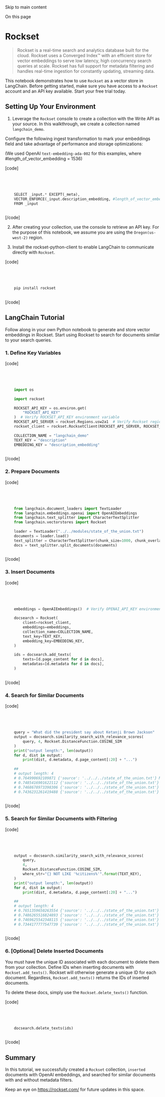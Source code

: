 

Skip to main content

On this page

# Rockset

> Rockset is a real-time search and analytics database built for the cloud. Rockset uses a Converged Index™ with an efficient store for vector embeddings to serve low latency, high concurrency search
> queries at scale. Rockset has full support for metadata filtering and handles real-time ingestion for constantly updating, streaming data.

This notebook demonstrates how to use `Rockset` as a vector store in LangChain. Before getting started, make sure you have access to a `Rockset` account and an API key available. Start your free trial
today.

## Setting Up Your Environment​

  1. Leverage the `Rockset` console to create a collection with the Write API as your source. In this walkthrough, we create a collection named `langchain_demo`. 

Configure the following ingest transformation to mark your embeddings field and take advantage of performance and storage optimizations:

(We used OpenAI `text-embedding-ada-002` for this examples, where #length_of_vector_embedding = 1536)

[code]
```python




    SELECT _input.* EXCEPT(_meta),   
    VECTOR_ENFORCE(_input.description_embedding, #length_of_vector_embedding, 'float') as description_embedding   
    FROM _input  
    


```
[/code]


  2. After creating your collection, use the console to retrieve an API key. For the purpose of this notebook, we assume you are using the `Oregon(us-west-2)` region.

  3. Install the rockset-python-client to enable LangChain to communicate directly with `Rockset`.

[code]
```python




    pip install rockset  
    


```
[/code]


## LangChain Tutorial​

Follow along in your own Python notebook to generate and store vector embeddings in Rockset. Start using Rockset to search for documents similar to your search queries.

### 1\. Define Key Variables​

[code]
```python




    import os  
      
    import rockset  
      
    ROCKSET_API_KEY = os.environ.get(  
        "ROCKSET_API_KEY"  
    )  # Verify ROCKSET_API_KEY environment variable  
    ROCKSET_API_SERVER = rockset.Regions.usw2a1  # Verify Rockset region  
    rockset_client = rockset.RocksetClient(ROCKSET_API_SERVER, ROCKSET_API_KEY)  
      
    COLLECTION_NAME = "langchain_demo"  
    TEXT_KEY = "description"  
    EMBEDDING_KEY = "description_embedding"  
    


```
[/code]


### 2\. Prepare Documents​

[code]
```python




    from langchain.document_loaders import TextLoader  
    from langchain.embeddings.openai import OpenAIEmbeddings  
    from langchain.text_splitter import CharacterTextSplitter  
    from langchain.vectorstores import Rockset  
      
    loader = TextLoader("../../modules/state_of_the_union.txt")  
    documents = loader.load()  
    text_splitter = CharacterTextSplitter(chunk_size=1000, chunk_overlap=0)  
    docs = text_splitter.split_documents(documents)  
    


```
[/code]


### 3\. Insert Documents​

[code]
```python




    embeddings = OpenAIEmbeddings()  # Verify OPENAI_API_KEY environment variable  
      
    docsearch = Rockset(  
        client=rockset_client,  
        embeddings=embeddings,  
        collection_name=COLLECTION_NAME,  
        text_key=TEXT_KEY,  
        embedding_key=EMBEDDING_KEY,  
    )  
      
    ids = docsearch.add_texts(  
        texts=[d.page_content for d in docs],  
        metadatas=[d.metadata for d in docs],  
    )  
    


```
[/code]


### 4\. Search for Similar Documents​

[code]
```python




    query = "What did the president say about Ketanji Brown Jackson"  
    output = docsearch.similarity_search_with_relevance_scores(  
        query, 4, Rockset.DistanceFunction.COSINE_SIM  
    )  
    print("output length:", len(output))  
    for d, dist in output:  
        print(dist, d.metadata, d.page_content[:20] + "...")  
      
    ##  
    # output length: 4  
    # 0.764990692109871 {'source': '../../../state_of_the_union.txt'} Madam Speaker, Madam...  
    # 0.7485416901622112 {'source': '../../../state_of_the_union.txt'} And I’m taking robus...  
    # 0.7468678973398306 {'source': '../../../state_of_the_union.txt'} And so many families...  
    # 0.7436231261419488 {'source': '../../../state_of_the_union.txt'} Groups of citizens b...  
    


```
[/code]


### 5\. Search for Similar Documents with Filtering​

[code]
```python




    output = docsearch.similarity_search_with_relevance_scores(  
        query,  
        4,  
        Rockset.DistanceFunction.COSINE_SIM,  
        where_str="{} NOT LIKE '%citizens%'".format(TEXT_KEY),  
    )  
    print("output length:", len(output))  
    for d, dist in output:  
        print(dist, d.metadata, d.page_content[:20] + "...")  
      
    ##  
    # output length: 4  
    # 0.7651359650263554 {'source': '../../../state_of_the_union.txt'} Madam Speaker, Madam...  
    # 0.7486265516824893 {'source': '../../../state_of_the_union.txt'} And I’m taking robus...  
    # 0.7469625542348115 {'source': '../../../state_of_the_union.txt'} And so many families...  
    # 0.7344177777547739 {'source': '../../../state_of_the_union.txt'} We see the unity amo...  
    


```
[/code]


### 6\. [Optional] Delete Inserted Documents​

You must have the unique ID associated with each document to delete them from your collection. Define IDs when inserting documents with `Rockset.add_texts()`. Rockset will otherwise generate a unique
ID for each document. Regardless, `Rockset.add_texts()` returns the IDs of inserted documents.

To delete these docs, simply use the `Rockset.delete_texts()` function.

[code]
```python




    docsearch.delete_texts(ids)  
    


```
[/code]


## Summary​

In this tutorial, we successfully created a `Rockset` collection, `inserted` documents with OpenAI embeddings, and searched for similar documents with and without metadata filters.

Keep an eye on https://rockset.com/ for future updates in this space.

